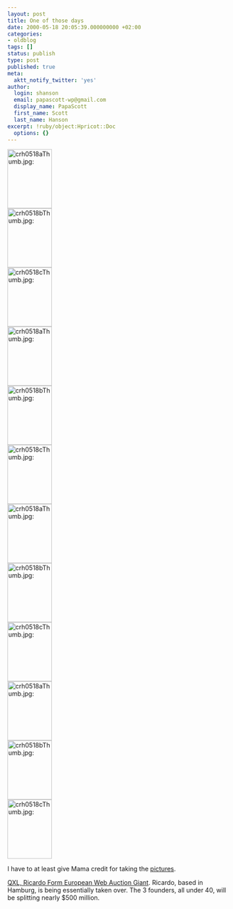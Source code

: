 ```yaml
---
layout: post
title: One of those days
date: 2000-05-18 20:05:39.000000000 +02:00
categories:
- oldblog
tags: []
status: publish
type: post
published: true
meta:
  aktt_notify_twitter: 'yes'
author:
  login: shanson
  email: papascott-wp@gmail.com
  display_name: PapaScott
  first_name: Scott
  last_name: Hanson
excerpt: !ruby/object:Hpricot::Doc
  options: {}
---
```

<p><a href="http://shanson.editthispage.com/stories/storyReader$241"><img src="https://www.papascott.de/wordpress/wp-content/uploads/2000/05/20000518013.jpg" height="133" width="100" border="0" alt="crh0518aThumb.jpg: " /></a><br />
<a href="http://shanson.editthispage.com/stories/storyReader$241"><img src="https://www.papascott.de/wordpress/wp-content/uploads/2000/05/20000518014.jpg" height="133" width="100" border="0" alt="crh0518bThumb.jpg: " /></a><br />
<a href="http://shanson.editthispage.com/stories/storyReader$241"><img src="https://www.papascott.de/wordpress/wp-content/uploads/2000/05/20000518015.jpg" height="133" width="100" border="0" alt="crh0518cThumb.jpg: " /></a><br />
<a href="http://shanson.editthispage.com/stories/storyReader$241"><img src="https://www.papascott.de/wordpress/wp-content/uploads/2000/05/20000518013.jpg" height="133" width="100" border="0" alt="crh0518aThumb.jpg: " /></a><br />
<a href="http://shanson.editthispage.com/stories/storyReader$241"><img src="https://www.papascott.de/wordpress/wp-content/uploads/2000/05/20000518014.jpg" height="133" width="100" border="0" alt="crh0518bThumb.jpg: " /></a><br />
<a href="http://shanson.editthispage.com/stories/storyReader$241"><img src="https://www.papascott.de/wordpress/wp-content/uploads/2000/05/20000518015.jpg" height="133" width="100" border="0" alt="crh0518cThumb.jpg: " /></a><br />
<a href="http://shanson.editthispage.com/stories/storyReader$241"><img src="https://www.papascott.de/wordpress/wp-content/uploads/2000/05/20000518013.jpg" height="133" width="100" border="0" alt="crh0518aThumb.jpg: " /></a><br />
<a href="http://shanson.editthispage.com/stories/storyReader$241"><img src="https://www.papascott.de/wordpress/wp-content/uploads/2000/05/20000518014.jpg" height="133" width="100" border="0" alt="crh0518bThumb.jpg: " /></a><br />
<a href="http://shanson.editthispage.com/stories/storyReader$241"><img src="https://www.papascott.de/wordpress/wp-content/uploads/2000/05/20000518015.jpg" height="133" width="100" border="0" alt="crh0518cThumb.jpg: " /></a><br />
<a href="http://shanson.editthispage.com/stories/storyReader$241"><img src="https://www.papascott.de/wordpress/wp-content/uploads/2000/05/20000518013.jpg" height="133" width="100" border="0" alt="crh0518aThumb.jpg: " /></a><br />
<a href="http://shanson.editthispage.com/stories/storyReader$241"><img src="https://www.papascott.de/wordpress/wp-content/uploads/2000/05/20000518014.jpg" height="133" width="100" border="0" alt="crh0518bThumb.jpg: " /></a><br />
<a href="http://shanson.editthispage.com/stories/storyReader$241"><img src="https://www.papascott.de/wordpress/wp-content/uploads/2000/05/20000518015.jpg" height="133" width="100" border="0" alt="crh0518cThumb.jpg: " /></a> </p>
<p>I have to at least give Mama credit for taking the <a href="http://shanson.editthispage.com/stories/storyReader$241">pictures</a>.</p>
<p><a href="http://dailynews.yahoo.com/h/is/20000516/bs/qxl_ricardo_form_european_web_auction_giant_1.html">QXL, Ricardo Form European Web Auction Giant</a>. Ricardo, based in Hamburg, is being essentially taken over. The 3 founders, all under 40, will be splitting nearly $500 million.</p>
